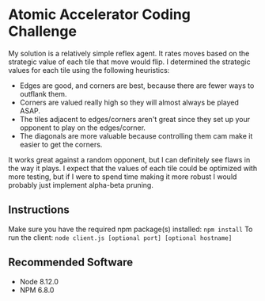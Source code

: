 # Atomic Accelerator Coding Challenge
 My solution is a relatively simple reflex agent. It rates moves based on the strategic value of each tile that move would flip. I determined the strategic values for each tile using the following heuristics:
 - Edges are good, and corners are best, because there are fewer ways to outflank them.
 - Corners are valued really high so they will almost always be played ASAP.
 - The tiles adjacent to edges/corners aren't great since they set up your opponent to play on the edges/corner.
 - The diagonals are more valuable because controlling them cam make it easier to get the corners.

It works great against a random opponent, but I can definitely see flaws in the way it plays. I expect that the values of each tile could be optimized with more testing, but if I were to spend time making it more robust I would probably just implement alpha-beta pruning.

## Instructions
Make sure you have the required npm package(s) installed: `npm install`
To run the client: `node client.js [optional port] [optional hostname]`

## Recommended Software
* Node 8.12.0
* NPM 6.8.0
